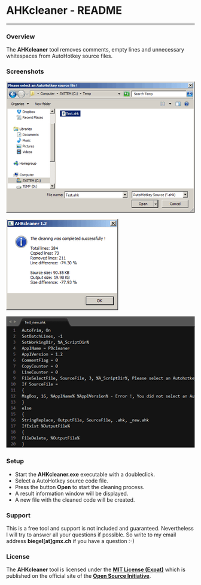 # AHKcleaner - README #
---

### Overview ###

The **AHKcleaner** tool removes comments, empty lines and unnecessary whitespaces from AutoHotkey source files.

### Screenshots ###

![AHKcleaner - Select file dialog](development/readme/ahkcleaner1.png "AHKcleaner - Select file dialog")

![AHKcleaner - Result information](development/readme/ahkcleaner2.png "AHKcleaner - Result information")

![AHKcleaner - Cleaned source code](development/readme/ahkcleaner3.png "AHKcleaner - Cleaned source code")

### Setup ###

* Start the **AHKcleaner.exe** executable with a doubleclick.
* Select a AutoHotkey source code file.
* Press the button **Open** to start the cleaning process.
* A result information window will be displayed.
* A new file with the cleaned code will be created.

### Support ###

This is a free tool and support is not included and guaranteed. Nevertheless I will try to answer all your questions if possible. So write to my email address **biegel[at]gmx.ch** if you have a question :-)

### License ###

The **AHKcleaner** tool is licensed under the [**MIT License (Expat)**](https://pb-soft.com/resources/mit_license/license.html) which is published on the official site of the [**Open Source Initiative**](http://opensource.org/licenses/MIT).
